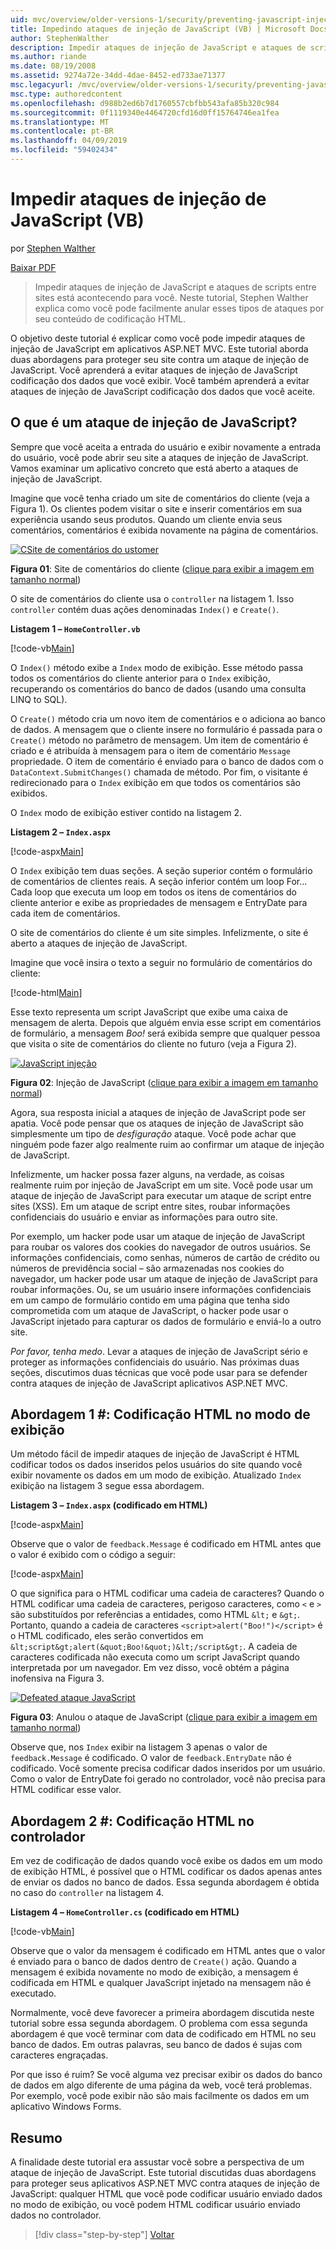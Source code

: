 ```yaml
---
uid: mvc/overview/older-versions-1/security/preventing-javascript-injection-attacks-vb
title: Impedindo ataques de injeção de JavaScript (VB) | Microsoft Docs
author: StephenWalther
description: Impedir ataques de injeção de JavaScript e ataques de scripts entre sites está acontecendo para você. Neste tutorial, Stephen Walther explica como você pode facilmente de...
ms.author: riande
ms.date: 08/19/2008
ms.assetid: 9274a72e-34dd-4dae-8452-ed733ae71377
msc.legacyurl: /mvc/overview/older-versions-1/security/preventing-javascript-injection-attacks-vb
msc.type: authoredcontent
ms.openlocfilehash: d988b2ed6b7d1760557cbfbb543afa85b320c984
ms.sourcegitcommit: 0f1119340e4464720cfd16d0ff15764746ea1fea
ms.translationtype: MT
ms.contentlocale: pt-BR
ms.lasthandoff: 04/09/2019
ms.locfileid: "59402434"
---
```

# <a name="preventing-javascript-injection-attacks-vb"></a>Impedir ataques de injeção de JavaScript (VB)

por [Stephen Walther](https://github.com/StephenWalther)

[Baixar PDF](http://download.microsoft.com/download/8/4/8/84843d8d-1575-426c-bcb5-9d0c42e51416/ASPNET_MVC_Tutorial_06_VB.pdf)

> Impedir ataques de injeção de JavaScript e ataques de scripts entre sites está acontecendo para você. Neste tutorial, Stephen Walther explica como você pode facilmente anular esses tipos de ataques por seu conteúdo de codificação HTML.


O objetivo deste tutorial é explicar como você pode impedir ataques de injeção de JavaScript em aplicativos ASP.NET MVC. Este tutorial aborda duas abordagens para proteger seu site contra um ataque de injeção de JavaScript. Você aprenderá a evitar ataques de injeção de JavaScript codificação dos dados que você exibir. Você também aprenderá a evitar ataques de injeção de JavaScript codificação dos dados que você aceite.

## <a name="what-is-a-javascript-injection-attack"></a>O que é um ataque de injeção de JavaScript?

Sempre que você aceita a entrada do usuário e exibir novamente a entrada do usuário, você pode abrir seu site a ataques de injeção de JavaScript. Vamos examinar um aplicativo concreto que está aberto a ataques de injeção de JavaScript.

Imagine que você tenha criado um site de comentários do cliente (veja a Figura 1). Os clientes podem visitar o site e inserir comentários em sua experiência usando seus produtos. Quando um cliente envia seus comentários, comentários é exibida novamente na página de comentários.


[![CSite de comentários do ustomer](preventing-javascript-injection-attacks-vb/_static/image2.png)](preventing-javascript-injection-attacks-vb/_static/image1.png)

**Figura 01**: Site de comentários do cliente ([clique para exibir a imagem em tamanho normal](preventing-javascript-injection-attacks-vb/_static/image3.png))


O site de comentários do cliente usa o `controller` na listagem 1. Isso `controller` contém duas ações denominadas `Index()` e `Create()`.

**Listagem 1 – `HomeController.vb`**

[!code-vb[Main](preventing-javascript-injection-attacks-vb/samples/sample1.vb)]

O `Index()` método exibe a `Index` modo de exibição. Esse método passa todos os comentários do cliente anterior para o `Index` exibição, recuperando os comentários do banco de dados (usando uma consulta LINQ to SQL).

O `Create()` método cria um novo item de comentários e o adiciona ao banco de dados. A mensagem que o cliente insere no formulário é passada para o `Create()` método no parâmetro de mensagem. Um item de comentário é criado e é atribuída à mensagem para o item de comentário `Message` propriedade. O item de comentário é enviado para o banco de dados com o `DataContext.SubmitChanges()` chamada de método. Por fim, o visitante é redirecionado para o `Index` exibição em que todos os comentários são exibidos.

O `Index` modo de exibição estiver contido na listagem 2.

**Listagem 2 – `Index.aspx`**

[!code-aspx[Main](preventing-javascript-injection-attacks-vb/samples/sample2.aspx)]

O `Index` exibição tem duas seções. A seção superior contém o formulário de comentários de clientes reais. A seção inferior contém um loop For... Cada loop que executa um loop em todos os itens de comentários do cliente anterior e exibe as propriedades de mensagem e EntryDate para cada item de comentários.

O site de comentários do cliente é um site simples. Infelizmente, o site é aberto a ataques de injeção de JavaScript.

Imagine que você insira o texto a seguir no formulário de comentários do cliente:

[!code-html[Main](preventing-javascript-injection-attacks-vb/samples/sample3.html)]

Esse texto representa um script JavaScript que exibe uma caixa de mensagem de alerta. Depois que alguém envia esse script em comentários de formulário, a mensagem <em>Boo!</em> será exibida sempre que qualquer pessoa que visita o site de comentários do cliente no futuro (veja a Figura 2).


[![JavaScript injeção](preventing-javascript-injection-attacks-vb/_static/image5.png)](preventing-javascript-injection-attacks-vb/_static/image4.png)

**Figura 02**: Injeção de JavaScript ([clique para exibir a imagem em tamanho normal](preventing-javascript-injection-attacks-vb/_static/image6.png))


Agora, sua resposta inicial a ataques de injeção de JavaScript pode ser apatia. Você pode pensar que os ataques de injeção de JavaScript são simplesmente um tipo de *desfiguração* ataque. Você pode achar que ninguém pode fazer algo realmente ruim ao confirmar um ataque de injeção de JavaScript.

Infelizmente, um hacker possa fazer alguns, na verdade, as coisas realmente ruim por injeção de JavaScript em um site. Você pode usar um ataque de injeção de JavaScript para executar um ataque de script entre sites (XSS). Em um ataque de script entre sites, roubar informações confidenciais do usuário e enviar as informações para outro site.

Por exemplo, um hacker pode usar um ataque de injeção de JavaScript para roubar os valores dos cookies do navegador de outros usuários. Se informações confidenciais, como senhas, números de cartão de crédito ou números de previdência social – são armazenadas nos cookies do navegador, um hacker pode usar um ataque de injeção de JavaScript para roubar informações. Ou, se um usuário insere informações confidenciais em um campo de formulário contido em uma página que tenha sido comprometida com um ataque de JavaScript, o hacker pode usar o JavaScript injetado para capturar os dados de formulário e enviá-lo a outro site.

*Por favor, tenha medo*. Levar a ataques de injeção de JavaScript sério e proteger as informações confidenciais do usuário. Nas próximas duas seções, discutimos duas técnicas que você pode usar para se defender contra ataques de injeção de JavaScript aplicativos ASP.NET MVC.

## <a name="approach-1-html-encode-in-the-view"></a>Abordagem 1 #: Codificação HTML no modo de exibição

Um método fácil de impedir ataques de injeção de JavaScript é HTML codificar todos os dados inseridos pelos usuários do site quando você exibir novamente os dados em um modo de exibição. Atualizado `Index` exibição na listagem 3 segue essa abordagem.

**Listagem 3 – `Index.aspx` (codificado em HTML)**

[!code-aspx[Main](preventing-javascript-injection-attacks-vb/samples/sample4.aspx)]

Observe que o valor de `feedback.Message` é codificado em HTML antes que o valor é exibido com o código a seguir:

[!code-aspx[Main](preventing-javascript-injection-attacks-vb/samples/sample5.aspx)]

O que significa para o HTML codificar uma cadeia de caracteres? Quando o HTML codificar uma cadeia de caracteres, perigoso caracteres, como `<` e `>` são substituídos por referências a entidades, como HTML `&lt;` e `&gt;`. Portanto, quando a cadeia de caracteres `<script>alert("Boo!")</script>` é o HTML codificado, eles serão convertidos em `&lt;script&gt;alert(&quot;Boo!&quot;)&lt;/script&gt;`. A cadeia de caracteres codificada não executa como um script JavaScript quando interpretada por um navegador. Em vez disso, você obtém a página inofensiva na Figura 3.


[![Defeated ataque JavaScript](preventing-javascript-injection-attacks-vb/_static/image8.png)](preventing-javascript-injection-attacks-vb/_static/image7.png)

**Figura 03**: Anulou o ataque de JavaScript ([clique para exibir a imagem em tamanho normal](preventing-javascript-injection-attacks-vb/_static/image9.png))


Observe que, nos `Index` exibir na listagem 3 apenas o valor de `feedback.Message` é codificado. O valor de `feedback.EntryDate` não é codificado. Você somente precisa codificar dados inseridos por um usuário. Como o valor de EntryDate foi gerado no controlador, você não precisa para HTML codificar esse valor.

## <a name="approach-2-html-encode-in-the-controller"></a>Abordagem 2 #: Codificação HTML no controlador

Em vez de codificação de dados quando você exibe os dados em um modo de exibição HTML, é possível que o HTML codificar os dados apenas antes de enviar os dados no banco de dados. Essa segunda abordagem é obtida no caso do `controller` na listagem 4.

**Listagem 4 – `HomeController.cs` (codificado em HTML)**

[!code-vb[Main](preventing-javascript-injection-attacks-vb/samples/sample6.vb)]

Observe que o valor da mensagem é codificado em HTML antes que o valor é enviado para o banco de dados dentro de `Create()` ação. Quando a mensagem é exibida novamente no modo de exibição, a mensagem é codificada em HTML e qualquer JavaScript injetado na mensagem não é executado.

Normalmente, você deve favorecer a primeira abordagem discutida neste tutorial sobre essa segunda abordagem. O problema com essa segunda abordagem é que você terminar com data de codificado em HTML no seu banco de dados. Em outras palavras, seu banco de dados é sujas com caracteres engraçadas.

Por que isso é ruim? Se você alguma vez precisar exibir os dados do banco de dados em algo diferente de uma página da web, você terá problemas. Por exemplo, você pode exibir não são mais facilmente os dados em um aplicativo Windows Forms.

## <a name="summary"></a>Resumo

A finalidade deste tutorial era assustar você sobre a perspectiva de um ataque de injeção de JavaScript. Este tutorial discutidas duas abordagens para proteger seus aplicativos ASP.NET MVC contra ataques de injeção de JavaScript: qualquer HTML que você pode codificar usuário enviado dados no modo de exibição, ou você podem HTML codificar usuário enviado dados no controlador.

> [!div class="step-by-step"]
> [Voltar](authenticating-users-with-windows-authentication-vb.md)
